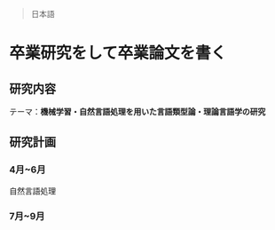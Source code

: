 > 日本語
# 卒業研究をして卒業論文を書く
## 研究内容
テーマ：**機械学習・自然言語処理を用いた言語類型論・理論言語学の研究**
## 研究計画
### 4月~6月
自然言語処理
### 7月~9月
